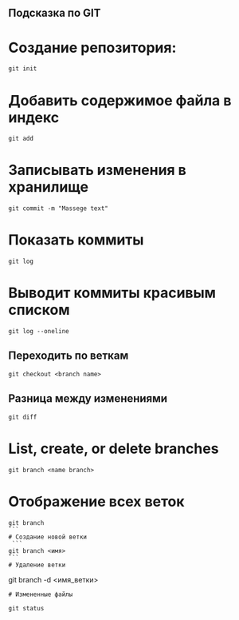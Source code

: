 ## Подсказка по GIT 

# Создание репозитория:
```
git init

```
# Добавить содержимое файла в индекс

```
git add
```
# Записывать изменения в хранилище
```
git commit -m "Massege text"
```
# Показать коммиты
```
git log
```
# Выводит коммиты красивым списком
```
git log --oneline
```
## Переходить по веткам
```
git checkout <branch name>
```
## Разница между изменениями 

```
git diff
```
#  List, create, or delete branches

```
git branch <name branch>   
```
# Отображение всех веток

````
git branch
```
# Создание новой ветки
 ```
git branch <имя>
```
# Удаление ветки 
````
git branch -d <имя_ветки>
```
# Измененные файлы 

git status
